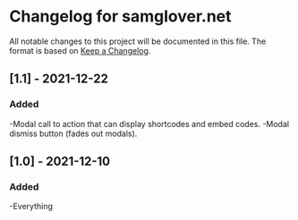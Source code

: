 # Changelog for samglover.net

All notable changes to this project will be documented in this file. The format
is based on [Keep a Changelog](https://keepachangelog.com/en/1.0.0/).

## [1.1] - 2021-12-22

### Added
-Modal call to action that can display shortcodes and embed codes.
-Modal dismiss button (fades out modals).

## [1.0] - 2021-12-10

### Added
-Everything
